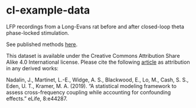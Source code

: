 # cl-example-data
LFP recordings from a Long-Evans rat before and after closed-loop theta phase-locked stimulation.

See published methods [here](https://ieeexplore.ieee.org/document/8513232).

This dataset is available under the Creative Commons Attribution Share Alike 4.0 International license. Please cite the following [article](https://elifesciences.org/articles/44287) as attribution in any derived works:

Nadalin, J., Martinet, L.-E., Widge, A. S., Blackwood, E., Lo, M., Cash, S. S., Eden, U. T., Kramer, M. A. (2019). “A statistical modeling framework to assess cross-frequency coupling while accounting for confounding effects.” eLife, 8:e44287.
